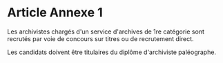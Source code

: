 # Article Annexe 1

Les archivistes chargés d'un service d'archives de 1re catégorie sont recrutés par voie de concours sur titres ou de recrutement direct.

Les candidats doivent être titulaires du diplôme d'archiviste paléographe.
